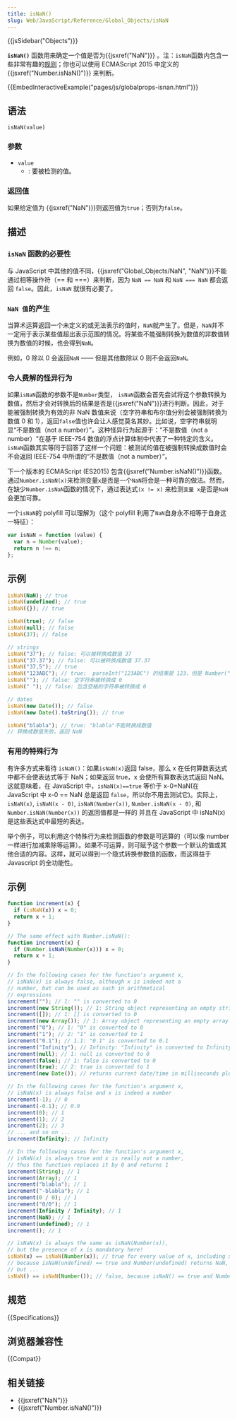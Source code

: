 ```yaml
---
title: isNaN()
slug: Web/JavaScript/Reference/Global_Objects/isNaN
---
```


{{jsSidebar("Objects")}}

**`isNaN()`** 函数用来确定一个值是否为{{jsxref("NaN")}} 。注：`isNaN`函数内包含一些非常有趣的[规则](#Description)；你也可以使用 ECMAScript 2015 中定义的 {{jsxref("Number.isNaN()")}} 来判断。

{{EmbedInteractiveExample("pages/js/globalprops-isnan.html")}}

## 语法

```plain
isNaN(value)
```

### 参数

- `value`
  - : 要被检测的值。

### 返回值

如果给定值为 {{jsxref("NaN")}}则返回值为`true`；否则为`false`。

## 描述

### `isNaN` 函数的必要性

与 JavaScript 中其他的值不同，{{jsxref("Global_Objects/NaN", "NaN")}}不能通过相等操作符（== 和 ===）来判断，因为 `NaN == NaN` 和 `NaN === NaN` 都会返回 `false`。因此，`isNaN` 就很有必要了。

### `NaN 值`的产生

当算术运算返回一个未定义的或无法表示的值时，`NaN`就产生了。但是，`NaN`并不一定用于表示某些值超出表示范围的情况。将某些不能强制转换为数值的非数值转换为数值的时候，也会得到`NaN`。

例如，0 除以 0 会返回`NaN` —— 但是其他数除以 0 则不会返回`NaN`。

### 令人费解的怪异行为

如果`isNaN`函数的参数不是`Number`类型， `isNaN`函数会首先尝试将这个参数转换为数值，然后才会对转换后的结果是否是{{jsxref("NaN")}}进行判断。因此，对于能被强制转换为有效的非 NaN 数值来说（空字符串和布尔值分别会被强制转换为数值 0 和 1），返回`false`值也许会让人感觉莫名其妙。比如说，空字符串就明显“不是数值（not a number）”。这种怪异行为起源于："不是数值（not a number）"在基于 IEEE-754 数值的浮点计算体制中代表了一种特定的含义。`isNaN`函数其实等同于回答了这样一个问题：被测试的值在被强制转换成数值时会不会返回 IEEE-754 中所谓的“不是数值（not a number）”。

下一个版本的 ECMAScript (ES2015) 包含{{jsxref("Number.isNaN()")}}函数。通过`Number.isNaN(x)`来检测变量`x`是否是一个`NaN`将会是一种可靠的做法。然而，在缺少`Number.isNaN`函数的情况下，通过表达式`(x != x)` 来检测`变量 x`是否是`NaN`会更加可靠。

一个`isNaN`的 polyfill 可以理解为（这个 polyfill 利用了`NaN`自身永不相等于自身这一特征）：

```js
var isNaN = function (value) {
  var n = Number(value);
  return n !== n;
};
```

## 示例

```js
isNaN(NaN); // true
isNaN(undefined); // true
isNaN({}); // true

isNaN(true); // false
isNaN(null); // false
isNaN(37); // false

// strings
isNaN("37"); // false: 可以被转换成数值 37
isNaN("37.37"); // false: 可以被转换成数值 37.37
isNaN("37,5"); // true
isNaN("123ABC"); // true:  parseInt("123ABC") 的结果是 123，但是 Number("123ABC") 结果是 NaN
isNaN(""); // false: 空字符串被转换成 0
isNaN(" "); // false: 包含空格的字符串被转换成 0

// dates
isNaN(new Date()); // false
isNaN(new Date().toString()); // true

isNaN("blabla"); // true: "blabla"不能转换成数值
// 转换成数值失败，返回 NaN
```

### 有用的特殊行为

有许多方式来看待 `isNaN()`：如果`isNaN(x)`返回 false，那么 x 在任何算数表达式中都不会使表达式等于 NaN；如果返回 true，x 会使所有算数表达式返回 NaN。这就意味着，在 JavaScript 中，`isNaN(x)==true` 等价于 x-0=NaN(在 JavaScript 中 x-0 == NaN 总是返回 `false`，所以你不用去测试它)。实际上， `isNaN(x)`, `isNaN(x - 0)`, `isNaN(Number(x))`, `Number.isNaN(x - 0)`, 和 `Number.isNaN(Number(x))` 的返回值都是一样的 并且在 JavaScript 中 isNaN(x) 是这些表达式中最短的表达。

举个例子，可以利用这个特殊行为来检测函数的参数是可运算的（可以像 number 一样进行加减乘除等运算）。如果不可运算，则可赋予这个参数一个默认的值或其他合适的内容。这样，就可以得到一个隐式转换参数值的函数，而这得益于 Javascript 的全功能性。

## 示例

```js
function increment(x) {
  if (isNaN(x)) x = 0;
  return x + 1;
}

// The same effect with Number.isNaN():
function increment(x) {
  if (Number.isNaN(Number(x))) x = 0;
  return x + 1;
}

// In the following cases for the function's argument x,
// isNaN(x) is always false, although x is indeed not a
// number, but can be used as such in arithmetical
// expressions
increment(""); // 1: "" is converted to 0
increment(new String()); // 1: String object representing an empty string is converted to 0
increment([]); // 1: [] is converted to 0
increment(new Array()); // 1: Array object representing an empty array is converted to 0
increment("0"); // 1: "0" is converted to 0
increment("1"); // 2: "1" is converted to 1
increment("0.1"); // 1.1: "0.1" is converted to 0.1
increment("Infinity"); // Infinity: "Infinity" is converted to Infinity
increment(null); // 1: null is converted to 0
increment(false); // 1: false is converted to 0
increment(true); // 2: true is converted to 1
increment(new Date()); // returns current date/time in milliseconds plus 1

// In the following cases for the function's argument x,
// isNaN(x) is always false and x is indeed a number
increment(-1); // 0
increment(-0.1); // 0.9
increment(0); // 1
increment(1); // 2
increment(2); // 3
// ... and so on ...
increment(Infinity); // Infinity

// In the following cases for the function's argument x,
// isNaN(x) is always true and x is really not a number,
// thus the function replaces it by 0 and returns 1
increment(String); // 1
increment(Array); // 1
increment("blabla"); // 1
increment("-blabla"); // 1
increment(0 / 0); // 1
increment("0/0"); // 1
increment(Infinity / Infinity); // 1
increment(NaN); // 1
increment(undefined); // 1
increment(); // 1

// isNaN(x) is always the same as isNaN(Number(x)),
// but the presence of x is mandatory here!
isNaN(x) == isNaN(Number(x)); // true for every value of x, including x == undefined,
// because isNaN(undefined) == true and Number(undefined) returns NaN,
// but ...
isNaN() == isNaN(Number()); // false, because isNaN() == true and Number() == 0
```

## 规范

{{Specifications}}

## 浏览器兼容性

{{Compat}}

## 相关链接

- {{jsxref("NaN")}}
- {{jsxref("Number.isNaN()")}}
